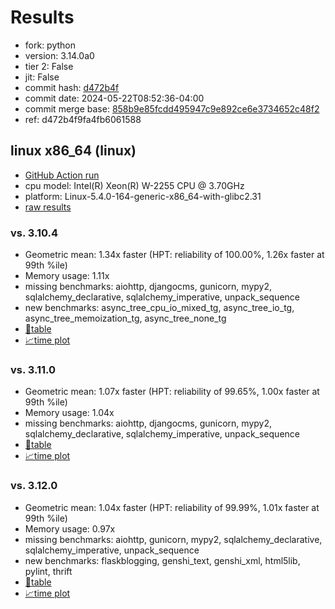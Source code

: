 # Results

- fork: python
- version: 3.14.0a0
- tier 2: False
- jit: False
- commit hash: [d472b4f](https://github.com/python/cpython/commit/d472b4f)
- commit date: 2024-05-22T08:52:36-04:00
- commit merge base: [858b9e85fcdd495947c9e892ce6e3734652c48f2](https://github.com/python/cpython/commit/858b9e85fcdd495947c9e892ce6e3734652c48f2)
- ref: d472b4f9fa4fb6061588

## linux x86_64 (linux)

- [GitHub Action run](https://github.com/faster-cpython/benchmarking/actions/runs/9284542406)
- cpu model: Intel(R) Xeon(R) W-2255 CPU @ 3.70GHz
- platform: Linux-5.4.0-164-generic-x86_64-with-glibc2.31
- [raw results](bm-20240522-linux-x86_64-python-d472b4f9fa4fb6061588-3.14.0a0-d472b4f.json)

### vs. 3.10.4

- Geometric mean: 1.34x faster (HPT: reliability of 100.00%, 1.26x faster at 99th %ile)
- Memory usage: 1.11x
- missing benchmarks: aiohttp, djangocms, gunicorn, mypy2, sqlalchemy_declarative, sqlalchemy_imperative, unpack_sequence
- new benchmarks: async_tree_cpu_io_mixed_tg, async_tree_io_tg, async_tree_memoization_tg, async_tree_none_tg
- [📄table](bm-20240522-linux-x86_64-python-d472b4f9fa4fb6061588-3.14.0a0-d472b4f-vs-3.10.4.md)
- [📈time plot](bm-20240522-linux-x86_64-python-d472b4f9fa4fb6061588-3.14.0a0-d472b4f-vs-3.10.4.png)

### vs. 3.11.0

- Geometric mean: 1.07x faster (HPT: reliability of 99.65%, 1.00x faster at 99th %ile)
- Memory usage: 1.04x
- missing benchmarks: aiohttp, djangocms, gunicorn, mypy2, sqlalchemy_declarative, sqlalchemy_imperative, unpack_sequence
- [📄table](bm-20240522-linux-x86_64-python-d472b4f9fa4fb6061588-3.14.0a0-d472b4f-vs-3.11.0.md)
- [📈time plot](bm-20240522-linux-x86_64-python-d472b4f9fa4fb6061588-3.14.0a0-d472b4f-vs-3.11.0.png)

### vs. 3.12.0

- Geometric mean: 1.04x faster (HPT: reliability of 99.99%, 1.01x faster at 99th %ile)
- Memory usage: 0.97x
- missing benchmarks: aiohttp, gunicorn, mypy2, sqlalchemy_declarative, sqlalchemy_imperative, unpack_sequence
- new benchmarks: flaskblogging, genshi_text, genshi_xml, html5lib, pylint, thrift
- [📄table](bm-20240522-linux-x86_64-python-d472b4f9fa4fb6061588-3.14.0a0-d472b4f-vs-3.12.0.md)
- [📈time plot](bm-20240522-linux-x86_64-python-d472b4f9fa4fb6061588-3.14.0a0-d472b4f-vs-3.12.0.png)

